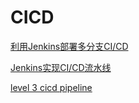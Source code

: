 # CICD

[利用Jenkins部署多分支CI/CD](http://dockone.io/article/9651)

[Jenkins实现CI/CD流水线](http://dockone.io/article/9385)

[level 3 cicd pipeline](https://blog.csdn.net/wangqingjiewa/article/details/103067085)

## 